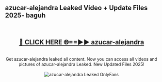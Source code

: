 <h2>azucar-alejandra Leaked Video + Update Files 2025- baguh</h2>
<br>
<div align="center">
<h2><a href="https://libra.edu.pl?azucar-alejandra" rel="nofollow">🔴 CLICK HERE 🌐==►► azucar-alejandra</a></h2>
<br>
Get azucar-alejandra leaked all content. Now you can access all videos and pictures of azucar-alejandra Leaked. New Updated Files 2025!
<br>
<br>
<a href="https://libra.edu.pl?azucar-alejandra" rel="nofollow" data-target="animated-image.originalLink"><img src="https://i.ibb.co.com/WyWwxjT/player-gif2.gif" alt="azucar-alejandra Leaked OnlyFans" style="max-width: 100%; display: inline-block;" data-target="animated-image.originalImage"></a>
</div>
<br>